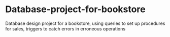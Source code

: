 # Database-project-for-bookstore
 Database design project for a bookstore, using queries to set up procedures for sales, triggers to catch errors in erroneous operations
